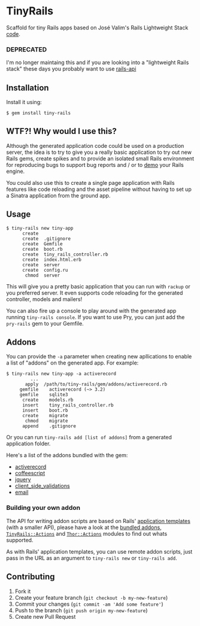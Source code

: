 # TinyRails

Scaffold for tiny Rails apps based on José Valim's Rails Lightweight Stack
[code](https://gist.github.com/1942658).


### DEPRECATED

I'm no longer maintaing this and if you are looking into a "lightweight Rails stack" these days you probably want to use [rails-api](https://github.com/rails-api/rails-api)


## Installation

Install it using:

    $ gem install tiny-rails


## WTF?! Why would I use this?

Although the generated application code could be used on a production server,
the idea is to try to give you a really basic application to try out new Rails
gems, create spikes and to provide an isolated small Rails environment for
reproducing bugs to support bug reports and / or to [demo](https://github.com/fgrehm/letter_opener_web#try-it-out)
your Rails engine.

You could also use this to create a single page application with Rails
features like code reloading and the asset pipeline without having to set up
a Sinatra application from the ground app.


## Usage

```terminal
$ tiny-rails new tiny-app
      create
      create  .gitignore
      create  Gemfile
      create  boot.rb
      create  tiny_rails_controller.rb
      create  index.html.erb
      create  server
      create  config.ru
       chmod  server
```

This will give you a pretty basic application that you can run with `rackup`
or you preferred server. It even supports code reloading for the generated
controller, models and mailers!

You can also fire up a console to play around with the generated app running
`tiny-rails console`. If you want to use Pry, you can just add the `pry-rails`
gem to your Gemfile.


## Addons

You can provide the `-a` parameter when creating new apllications to enable a
list of "addons" on the generated app. For example:

```terminal
$ tiny-rails new tiny-app -a activerecord
         ...
       apply  /path/to/tiny-rails/gem/addons/activerecord.rb
     gemfile    activerecord (~> 3.2)
     gemfile    sqlite3
      create    models.rb
      insert    tiny_rails_controller.rb
      insert    boot.rb
      create    migrate
       chmod    migrate
      append    .gitignore
```

Or you can run `tiny-rails add [list of addons]` from a generated application
folder.

Here's a list of the addons bundled with the gem:

* [activerecord](https://github.com/fgrehm/tiny-rails/blob/master/addons/activerecord.rb)
* [coffeescript](https://github.com/fgrehm/tiny-rails/blob/master/addons/coffeescript.rb)
* [jquery](https://github.com/fgrehm/tiny-rails/blob/master/addons/jquery.rb)
* [client_side_validations](https://github.com/fgrehm/tiny-rails/blob/master/addons/client_side_validations.rb)
* [email](https://github.com/fgrehm/tiny-rails/blob/master/addons/email.rb)


### Building your own addon

The API for writing addon scripts are based on Rails'
[application templates](http://edgeguides.rubyonrails.org/rails_application_templates.html)
(with a smaller API), please have a look at the [bundled addons](https://github.com/fgrehm/tiny-rails/blob/master/addons/),
[`TinyRails::Actions`](https://github.com/fgrehm/tiny-rails/blob/master/lib/tiny-rails/actions.rb)
and [`Thor::Actions`](http://rdoc.info/github/wycats/thor/master/Thor/Actions.html)
modules to find out whats supported.

As with Rails' application templates, you can use remote addon scripts, just pass
in the URL as an argument to `tiny-rails new` or `tiny-rails add`.


## Contributing

1. Fork it
2. Create your feature branch (`git checkout -b my-new-feature`)
3. Commit your changes (`git commit -am 'Add some feature'`)
4. Push to the branch (`git push origin my-new-feature`)
5. Create new Pull Request
